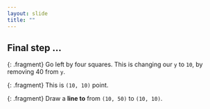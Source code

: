 ```yaml
---
layout: slide
title: ""
---
```


## Final step ...

{: .fragment} 
Go left by four squares. This is changing our `y` to `10`,  by removing 40 from  `y`. 

{: .fragment} 
This is `(10, 10)` point.

{: .fragment}
Draw a **line to** from `(10, 50)` to `(10, 10)`.
